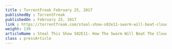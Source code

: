 ```yaml
---
title : TorrentFreak February 25, 2017
publishedBy : TorrentFreak
publishedOn : February 25, 2017
link : https://torrentfreak.com/steal-show-s02e11-swarm-will-beat-cloud/
weight: 139
articleName : Steal This Show S02E11- How The Swarm Will Beat The Cloud
class : pressArticle
---
```

